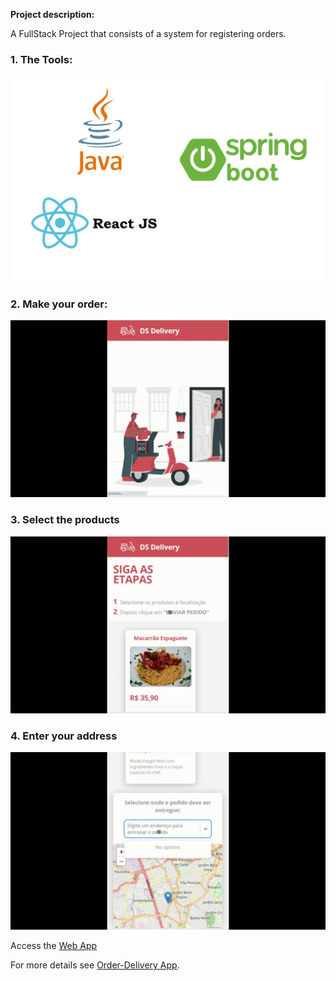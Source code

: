 **Project description:** 

A FullStack Project that consists of a system for registering orders.

### 1. The Tools:

<img src="https://github.com/vitorstabile/vitorstabile.github.io/blob/master/images/dsdeliver-sds2/java-spring-reactjs.jpg?raw=true"/>

### 2. Make your order:

<img src="https://github.com/vitorstabile/vitorstabile.github.io/blob/master/images/dsdeliver-sds2/DSDelivery_Trim1.gif?raw=true"/> 

### 3. Select the products

<img src="https://github.com/vitorstabile/vitorstabile.github.io/blob/master/images/dsdeliver-sds2/DSDelivery_Trim2.gif?raw=true"/>

### 4. Enter your address

<img src="https://github.com/vitorstabile/vitorstabile.github.io/blob/master/images/dsdeliver-sds2/DSDelivery_Trim3.gif?raw=true"/> 

Access the [Web App](https://vitorgarciasds2.netlify.app/)

For more details see [Order-Delivery App](https://github.com/vitorstabile/dsdeliver-sds2).
